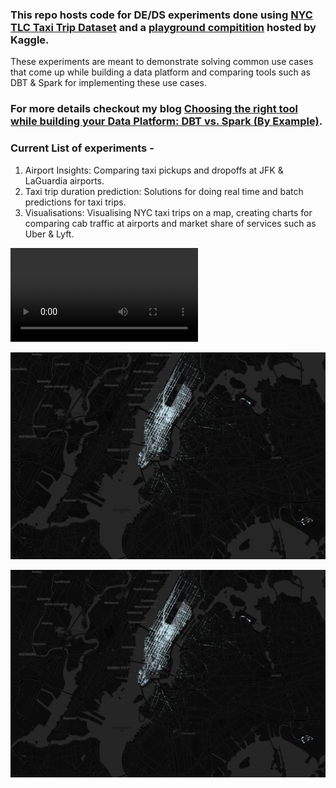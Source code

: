 ### This repo hosts code for DE/DS experiments done using [NYC TLC Taxi Trip Dataset](https://www.nyc.gov/site/tlc/about/tlc-trip-record-data.page) and a [playground compitition]((https://www.kaggle.com/c/nyc-taxi-trip-duration)) hosted by Kaggle.
These experiments are meant to demonstrate solving common use cases that come up while building a data platform and comparing tools such as DBT & Spark for implementing these use cases.

### For more details checkout my blog [Choosing the right tool while building your Data Platform: DBT vs. Spark (By Example)](https://medium.com/p/5c804714433e/edit).

### Current List of experiments -
1. Airport Insights: Comparing taxi pickups and dropoffs at JFK & LaGuardia airports.
2. Taxi trip duration prediction: Solutions for doing real time and batch predictions for taxi trips.
3. Visualisations: Visualising  NYC taxi trips on a map, creating charts for comparing cab traffic at airports and market share of services such as Uber & Lyft.



![alt text](https://github.com/ingaleniranjan365/nyc-taxi-trip-experiments/blob/main/media/NYC50kPickupsDropoffsVid.mp4?raw=true)


![alt text](https://github.com/ingaleniranjan365/nyc-taxi-trip-experiments/blob/main/media/50k%20pickups.png?raw=true)


![alt text](https://github.com/ingaleniranjan365/nyc-taxi-trip-experiments/blob/main/media/nyc_50_pickups_dropoffs_gif.gif?raw=true)
